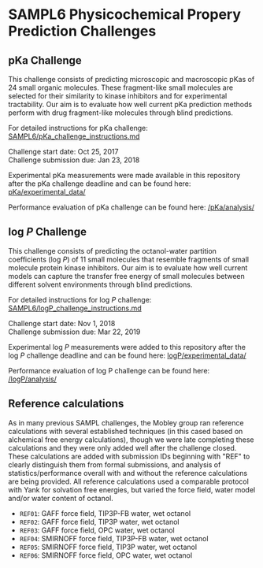 # SAMPL6 Physicochemical Propery Prediction Challenges

## pKa Challenge

This challenge consists of predicting microscopic and macroscopic pKas of 24 small organic molecules.
These fragment-like small molecules are selected for their similarity to kinase inhibitors and for experimental tractability.
Our aim is to evaluate how well current pKa prediction methods perform with drug fragment-like molecules through blind predictions.

For detailed instructions for pKa challenge: [SAMPL6/pKa_challenge_instructions.md](https://github.com/MobleyLab/SAMPL6/blob/pKa/pKa_challenge_instructions.md)

Challenge start date: Oct 25, 2017   
Challenge submission due: Jan 23, 2018  

Experimental pKa measurements were made available in this repository after the pKa challenge deadline and can be found here: [pKa/experimental_data/](pKa/experimental_data/)

Performance evaluation of pKa challenge can be found here: [/pKa/analysis/](/pKa/analysis/)

## log *P* Challenge

This challenge consists of predicting the octanol-water partition coefficients (log *P*) of 11 small molecules that resemble fragments of small molecule protein kinase inhibitors. Our aim is to evaluate how well current models can capture the transfer free energy of small molecules between different solvent environments through blind predictions.

For detailed instructions for log *P* challenge: [SAMPL6/logP_challenge_instructions.md](/logP_challenge_instructions.md)

Challenge start date: Nov 1, 2018  
Challenge submission due: Mar 22, 2019  

Experimental log *P* measurements were added to this repository after the log *P* challenge deadline and can be found here: [logP/experimental_data/](logP/experimental_data/)

Performance evaluation of log P challenge can be found here: [/logP/analysis/](/logP/analysis/)

## Reference calculations

As in many previous SAMPL challenges, the Mobley group ran reference calculations with several established techniques (in this cased based on alchemical free energy calculations), though we were late completing these calculations and they were only added well after the challenge closed.
These calculations are added with submission IDs beginning with "REF" to clearly distinguish them from formal submissions, and analysis of statistics/performance overall with and without the reference calculations are being provided.
All reference calculations used a comparable protocol with Yank for solvation free energies, but varied the force field, water model and/or water content of octanol.
- `REF01`: GAFF force field, TIP3P-FB water, wet octanol
- `REF02`: GAFF force field, TIP3P water, wet octanol
- `REF03`: GAFF force field, OPC water, wet octanol
- `REF04`: SMIRNOFF force field, TIP3P-FB water, wet octanol
- `REF05`: SMIRNOFF force field, TIP3P water, wet octanol
- `REF06`: SMIRNOFF force field, OPC water, wet octanol
